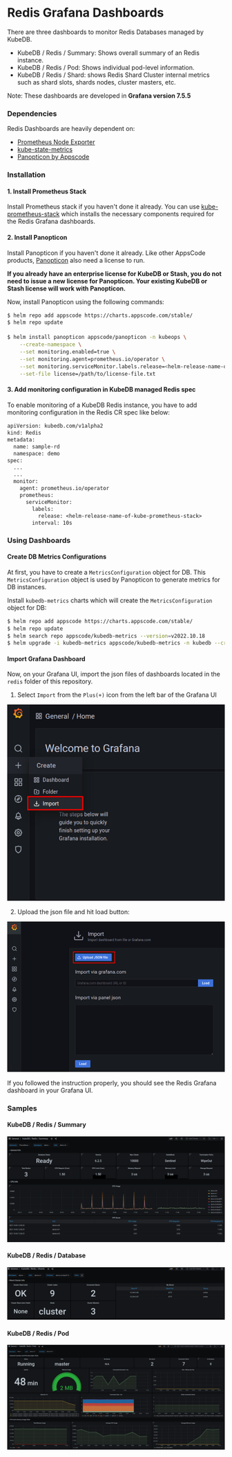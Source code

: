 # Redis Grafana Dashboards

There are three dashboards to monitor Redis Databases managed by KubeDB.

- KubeDB / Redis / Summary: Shows overall summary of an Redis instance.
- KubeDB / Redis / Pod: Shows individual pod-level information.
- KubeDB / Redis / Shard: shows Redis Shard Cluster internal metrics such as shard slots, shards nodes, cluster masters, etc.

Note: These dashboards are developed in **Grafana version 7.5.5**

### Dependencies

Redis Dashboards are heavily dependent on:

- [Prometheus Node Exporter](https://github.com/prometheus/node_exporter)
- [kube-state-metrics](https://github.com/kubernetes/kube-state-metrics)
- [Panopticon by Appscode](https://byte.builders/blog/post/introducing-panopticon/)


### Installation

#### 1. Install Prometheus Stack

Install Prometheus stack if you haven't done it already. You can use [kube-prometheus-stack](https://artifacthub.io/packages/helm/prometheus-community/kube-prometheus-stack) which installs the necessary components required for the Redis Grafana dashboards.

#### 2. Install Panopticon

Install Panopticon if you haven't done it already. Like other AppsCode products, [Panopticon](https://byte.builders/blog/post/introducing-panopticon/) also need a license to run.

**If you already have an enterprise license for KubeDB or Stash, you do not need to issue a new license for Panopticon. Your existing KubeDB or Stash license will work with Panopticon.**

Now, install Panopticon using the following commands:

```bash
$ helm repo add appscode https://charts.appscode.com/stable/
$ helm repo update

$ helm install panopticon appscode/panopticon -n kubeops \
    --create-namespace \
    --set monitoring.enabled=true \
    --set monitoring.agent=prometheus.io/operator \
    --set monitoring.serviceMonitor.labels.release=<helm-release-name-of-kube-prometheus-stack> \
    --set-file license=/path/to/license-file.txt
```

#### 3. Add monitoring configuration in KubeDB managed Redis spec

To enable monitoring of a KubeDB Redis instance, you have to add monitoring configuration in the Redis CR spec like below:

```
apiVersion: kubedb.com/v1alpha2
kind: Redis
metadata:
  name: sample-rd
  namespace: demo
spec:
  ...
  ...
  monitor:
    agent: prometheus.io/operator
    prometheus:
      serviceMonitor:
        labels:
          release: <helm-release-name-of-kube-prometheus-stack>
        interval: 10s
```

### Using Dashboards

#### Create DB Metrics Configurations

At first, you have to create a `MetricsConfiguration` object for DB. This `MetricsConfiguration` object is used by Panopticon to generate metrics for DB instances.

Install `kubedb-metrics` charts which will create the `MetricsConfiguration` object for DB:

```bash
$ helm repo add appscode https://charts.appscode.com/stable/
$ helm repo update
$ helm search repo appscode/kubedb-metrics --version=v2022.10.18
$ helm upgrade -i kubedb-metrics appscode/kubedb-metrics -n kubedb --create-namespace --version=v2022.10.18
```

#### Import Grafana Dashboard

Now, on your Grafana UI, import the json files of dashboards located in the `redis` folder of this repository.


1. Select `Import` from the `Plus(+)` icon from the left bar of the Grafana UI

![Import New Dashboard](/redis/images/import_dashboard_1.png)

2. Upload the json file and hit load button:

![Upload Dashboard JSON](/redis/images/import_dashboard_2.png)


If you followed the instruction properly, you should see the Redis Grafana dashboard in your Grafana UI.

### Samples

####  KubeDB / Redis / Summary

![KubeDB / Redis / Summary](/redis/images/kubedb-redis-summary.png)

#### KubeDB / Redis / Database

![KubeDB / Redis / Shard](/redis/images/kubedb-redis-shard.png)

#### KubeDB / Redis / Pod

![KubeDB / Redis / Pod](/redis/images/kubedb-redis-pod.png)